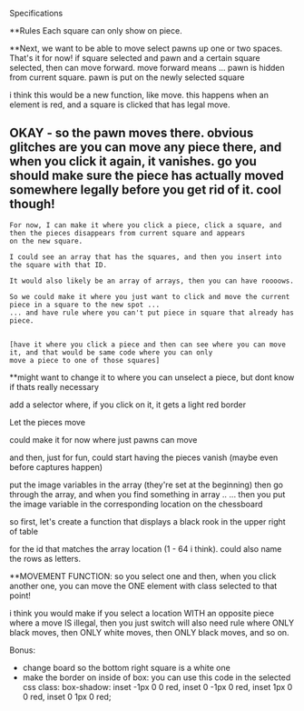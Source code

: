 Specifications

**Rules
    Each square can only show on piece.
    
**Next, we want to be able to move select pawns up one or two spaces. That's it for now!
if square selected and pawn and a certain square selected, then can move forward.
  move forward means ... pawn is hidden from current square. pawn is put on the newly selected square
  
  i think this would be a new function, like move. this happens when an element is red, and a square is clicked that has legal move.
  
  OKAY - so the pawn moves there. obvious glitches are you can move any piece there, and when you click it again, it vanishes.
  go you should make sure the piece has actually moved somewhere legally before you get rid of it. cool though!
  ------
    
    For now, I can make it where you click a piece, click a square, and then the pieces disappears from current square and appears
    on the new square.
    
    I could see an array that has the squares, and then you insert into the square with that ID. 
    
    It would also likely be an array of arrays, then you can have roooows.
    
    So we could make it where you just want to click and move the current piece in a square to the new spot ...
    ... and have rule where you can't put piece in square that already has piece.
    
    
    [have it where you click a piece and then can see where you can move it, and that would be same code where you can only
    move a piece to one of those squares]
    
**might want to change it to where you can unselect a piece, but dont know if thats really necessary

add a selector where, if you click on it, it gets a light red border

Let the pieces move

could make it for now where just pawns can move

and then, just for fun, could start having the pieces vanish (maybe even before captures happen)

  

  
  put the image variables in the array (they're set at the beginning)
  then go through the array, and when you find something in array ..
    ... then you put the image variable in the corresponding location on the chessboard
  
  so first, let's create a function that displays a black rook in the upper right of table
  
  for the id that matches the array location (1 - 64 i think). could also name the rows as letters.
  
  
  **MOVEMENT FUNCTION:
  so you select one and then, when you click another one, you can move the ONE element with class selected to that point!
  
  i think you would make if you select a location WITH an opposite piece where a move IS illegal, then you just switch
  will also need rule where ONLY black moves, then ONLY white moves, then ONLY black moves, and so on.

Bonus:
- change board so the bottom right square is a white one
- make the border on inside of box:
you can use this code in the selected css class: box-shadow: inset -1px 0 0 red, inset 0 -1px 0 red, inset 1px 0 0 red, inset 0 1px 0 red;
